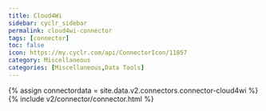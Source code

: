 ```yaml
---
title: Cloud4Wi
sidebar: cyclr_sidebar
permalink: cloud4wi-connector
tags: [connector]
toc: false
icon: https://my.cyclr.com/api/ConnectorIcon/11857
category: Miscellaneous
categories: [Miscellaneous,Data Tools]
---
```

{% assign connectordata = site.data.v2.connectors.connector-cloud4wi %}
{% include v2/connector/connector.html %}	